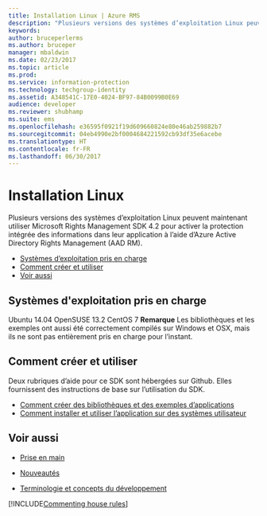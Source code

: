 ```yaml
---
title: Installation Linux | Azure RMS
description: "Plusieurs versions des systèmes d’exploitation Linux peuvent maintenant utiliser Microsoft Rights Management SDK 4.2."
keywords: 
author: bruceperlerms
ms.author: bruceper
manager: mbaldwin
ms.date: 02/23/2017
ms.topic: article
ms.prod: 
ms.service: information-protection
ms.technology: techgroup-identity
ms.assetid: A348541C-17E0-4024-BF97-84B0099B0E69
audience: developer
ms.reviewer: shubhamp
ms.suite: ems
ms.openlocfilehash: e36595f0921f19d609660824e80e46ab259882b7
ms.sourcegitcommit: 04eb4990e2bf0004684221592cb93df35e6acebe
ms.translationtype: HT
ms.contentlocale: fr-FR
ms.lasthandoff: 06/30/2017
---
```

# <a name="linux-setup"></a>Installation Linux


Plusieurs versions des systèmes d’exploitation Linux peuvent maintenant utiliser Microsoft Rights Management SDK 4.2 pour activer la protection intégrée des informations dans leur application à l’aide d’Azure Active Directory Rights Management (AAD RM).

-   [Systèmes d’exploitation pris en charge](#supported-operating-systems)
-   [Comment créer et utiliser](#how-to-build-and-use)
-   [Voir aussi](#see-also)

## <a name="supported-operating-systems"></a>Systèmes d'exploitation pris en charge


Ubuntu 14.04 OpenSUSE 13.2 CentOS 7 **Remarque** Les bibliothèques et les exemples ont aussi été correctement compilés sur Windows et OSX, mais ils ne sont pas entièrement pris en charge pour l’instant.

 

## <a name="how-to-build-and-use"></a>Comment créer et utiliser

Deux rubriques d’aide pour ce SDK sont hébergées sur Github. Elles fournissent des instructions de base sur l’utilisation du SDK.

-   [Comment créer des bibliothèques et des exemples d’applications](https://github.com/AzureAD/rms-sdk-for-cpp/blob/master/docs/how_to_build_it.md)
-   [Comment installer et utiliser l’application sur des systèmes utilisateur](https://github.com/AzureAD/rms-sdk-for-cpp/blob/master/docs/how_to_use_it.md)

## <a name="see-also"></a>Voir aussi

* [Prise en main](get-started.md)

* [Nouveautés](release-notes.md)

* [Terminologie et concepts du développement](core-concepts.md)

[!INCLUDE[Commenting house rules](../includes/houserules.md)]